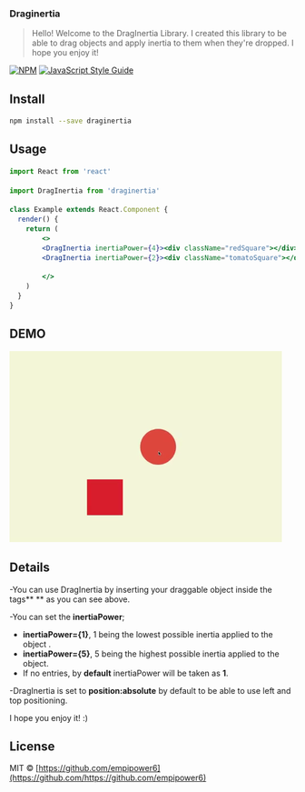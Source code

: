 ### Draginertia

> Hello! Welcome to the DragInertia Library. I created this library to be able to drag objects and apply inertia to them when they're dropped. I hope you enjoy it!

[![NPM](https://img.shields.io/npm/v/draginertia.svg)](https://www.npmjs.com/package/draginertia) [![JavaScript Style Guide](https://img.shields.io/badge/code_style-standard-brightgreen.svg)](https://standardjs.com)

## Install

```bash
npm install --save draginertia
```

## Usage

```jsx
import React from 'react'

import DragInertia from 'draginertia'

class Example extends React.Component {
  render() {
    return (
        <>
        <DragInertia inertiaPower={4}><div className="redSquare"></div></DragInertia>
        <DragInertia inertiaPower={2}><div className="tomatoSquare"></div></DragInertia>

        </>
    )
  }
}
```
## DEMO

![](ExampleGif.gif)

## Details

-You can use DragInertia by inserting your draggable object inside the tags** <DragInertia> </DragInertia>** as you can see above.

-You can set the **inertiaPower**;
   - **inertiaPower={1}**, 1 being the lowest possible inertia applied to the object .
   - **inertiaPower={5}**, 5 being the highest possible inertia applied to the object.
   - If no entries, by **default** inertiaPower will be taken as **1**.

-DragInertia is set to **position:absolute** by default to be able to use left and top positioning.

I hope you enjoy it! :)
## License

MIT © [https://github.com/empipower6](https://github.com/https://github.com/empipower6)
